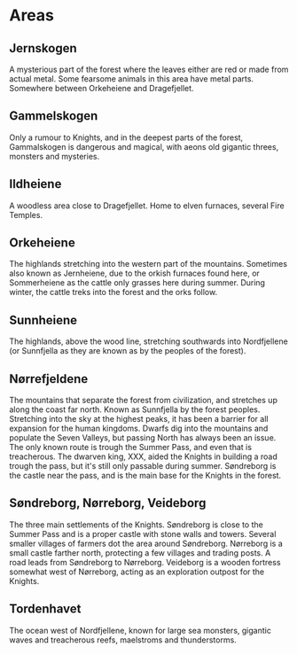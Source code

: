 # Areas 

## Jernskogen
A mysterious part of the forest where the leaves either are red or made from actual metal. Some fearsome animals in this area have metal parts. Somewhere between Orkeheiene and Dragefjellet.


## Gammelskogen
Only a rumour to Knights, and in the deepest parts of the forest, Gammalskogen is dangerous and magical, with aeons old gigantic threes, monsters and mysteries. 

## Ildheiene
A woodless area close to Dragefjellet. Home to elven furnaces, several Fire Temples. 

## Orkeheiene
The highlands stretching into the western part of the mountains. Sometimes also known as Jernheiene, due to the orkish furnaces found here, or Sommerheiene as the cattle only grasses here during summer. During winter, the cattle treks into the forest and the orks follow. 

## Sunnheiene
The highlands, above the wood line, stretching southwards into Nordfjellene (or Sunnfjella as they are known as by the peoples of the forest). 

## Nørrefjeldene
The mountains that separate the forest from civilization, and stretches up along the coast far north. Known as Sunnfjella by the forest peoples. Stretching into the sky at the highest peaks, it has been a barrier for all expansion for the human kingdoms. Dwarfs dig into the mountains and populate the Seven Valleys, but passing North has always been an issue. The only known route is trough the Summer Pass, and even that is treacherous. The dwarven king, XXX, aided the Knights in building a road trough the pass, but it's still only passable during summer. 
Søndreborg is the castle near the pass, and is the main base for the Knights in the forest. 

## Søndreborg, Nørreborg, Veideborg
The three main settlements of the Knights. Søndreborg is close to the Summer Pass and is a proper castle with stone walls and towers. Several smaller villages of farmers dot the area around Søndreborg. Nørreborg is a small castle farther north, protecting a few villages and trading posts. A road leads from Søndreborg to Nørreborg. 
Veideborg is a wooden fortress somewhat west of Nørreborg, acting as an exploration outpost for the Knights. 

## Tordenhavet
The ocean west of Nordfjellene, known for large sea monsters, gigantic waves and treacherous reefs, maelstroms and thunderstorms. 
